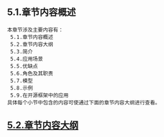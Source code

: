 
## 5.1.章节内容概述
    本章节涉及主要内容有：
     5.1.章节内容概述
     5.2.章节内容大纲
     5.3.简介
     5.4.应用场景
     5.5.优缺点
     5.6.角色及其职责
     5.7.模型
     5.8.示例
     5.9.在开源框架中的应用
	具体每个小节中包含的内容可使通过下面的章节内容大纲进行查看。

## <a href="/enhance/markmap/general/designpattern/designpattern-java/chapter/designpattern-java-outline5-chapter5.html" target="_blank">5.2.章节内容大纲</a>

<Markmap localtion="/enhance/markmap/general/designpattern/designpattern-java/chapter/designpattern-java-outline5-chapter5.html" height="500rem"/>


